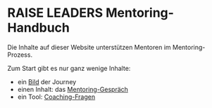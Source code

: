 # RAISE LEADERS Mentoring-Handbuch

Die Inhalte auf dieser Website unterstützen Mentoren im Mentoring-Prozess.

Zum Start gibt es nur ganz wenige Inhalte:

- ein [Bild](./journey.md) der Journey
- einen Inhalt: das [Mentoring-Gespräch](./mentoring-gespraech.md)
- ein Tool: [Coaching-Fragen](./tools/coaching-fragen.md)
